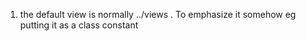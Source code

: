 1) the default view is normally ../views . To emphasize it somehow eg putting it as a class constant
